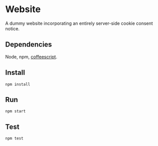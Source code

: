 # Website

A dummy website incorporating an entirely server-side cookie consent notice.

## Dependencies

Node, npm, [coffeescript](https://coffeescript.org/#installation).

## Install

`npm install`

## Run

`npm start`

## Test

`npm test`



